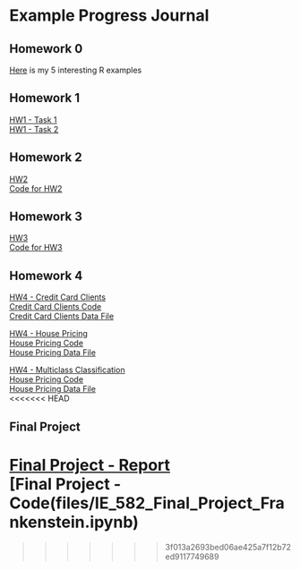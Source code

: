 # Example Progress Journal

## Homework 0

[Here](files/example_homework_0.html) is my 5 interesting R examples

## Homework 1

 [HW1 - Task 1](files/HW_1_Task1.html)  
 [HW1 - Task 2](files/HW1_Task_2.html)

## Homework 2

 [HW2](files/HW2.html)  
 [Code for HW2](files/HW2.ipynb)

## Homework 3

 [HW3](files/HW3.html)  
 [Code for HW3](files/HW3.ipynb)  

## Homework 4

 [HW4 - Credit Card Clients](files/hw4_credit_card.html)     
 [Credit Card Clients Code](files/Credit_Card_Clients.ipynb)  
 [Credit Card Clients Data File](files/UCI_Credit_Card.csv)    
    
 [HW4 - House Pricing](files/hw4_house_price.html)  
 [House Pricing Code](files/hw4_house_price.ipynb)  
 [House Pricing Data File](files/test.csv)

 [HW4 - Multiclass Classification](files/hw4_multiclass.html)    	
 [House Pricing Code](files/hw4_multiclass.ipynb)  
 [House Pricing Data File](files/data_multiclass.csv)  
<<<<<<< HEAD

## Final Project  
 [Final Project - Report](files/IE_582_Final_Project_Frankenstein.html)  
 [Final Project - Code(files/IE_582_Final_Project_Frankenstein.ipynb)
=======
>>>>>>> 3f013a2693bed06ae425a7f12b72ed9117749689
